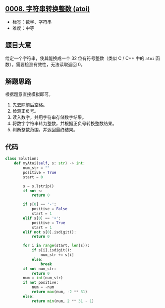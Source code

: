 ## [0008. 字符串转换整数 (atoi)](https://leetcode-cn.com/problems/string-to-integer-atoi/)

- 标签：数学、字符串
- 难度：中等

## 题目大意

给定一个字符串，使其能换成一个 32 位有符号整数（类似 C / C++ 中的 `atoi` 函数）。需要检测有效性，无法读取返回 0。

## 解题思路

根据题意直接模拟即可。

1. 先去除前后空格。
2. 检测正负号。
3. 读入数字，并用字符串存储数字结果。
4. 将数字字符串转为整数，并根据正负号转换整数结果。
5. 判断整数范围，并返回最终结果。

## 代码

```Python
class Solution:
    def myAtoi(self, s: str) -> int:
        num_str = ""
        positive = True
        start = 0

        s = s.lstrip()
        if not s:
            return 0

        if s[0] == '-':
            positive = False
            start = 1
        elif s[0] == '+':
            positive = True
            start = 1
        elif not s[0].isdigit():
            return 0

        for i in range(start, len(s)):
            if s[i].isdigit():
                num_str += s[i]
            else:
                break
        if not num_str:
            return 0
        num = int(num_str)
        if not positive:
            num = -num
            return max(num, -2 ** 31)
        else:
            return min(num, 2 ** 31 - 1)
```

